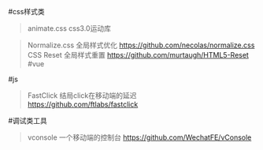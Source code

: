 #css样式类
>animate.css   css3.0运动库

>Normalize.css   全局样式优化 
https://github.com/necolas/normalize.css
>CSS Reset     全局样式重置
https://github.com/murtaugh/HTML5-Reset
#vue

#js
>FastClick  结局click在移动端的延迟  
https://github.com/ftlabs/fastclick

#调试类工具
>vconsole  一个移动端的控制台
https://github.com/WechatFE/vConsole